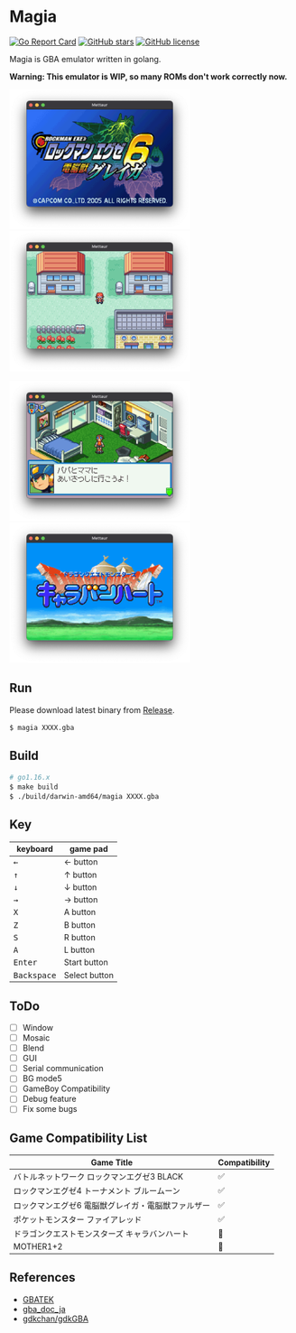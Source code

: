 # Magia

[![Go Report Card](https://goreportcard.com/badge/github.com/pokemium/magia)](https://goreportcard.com/report/github.com/pokemium/magia)
[![GitHub stars](https://img.shields.io/github/stars/pokemium/magia)](https://github.com/pokemium/magia/stargazers)
[![GitHub license](https://img.shields.io/github/license/pokemium/magia)](https://github.com/pokemium/magia/blob/main/LICENSE)

Magia is GBA emulator written in golang.

**Warning: This emulator is WIP, so many ROMs don't work correctly now.**

<img src="img/exe6.png" width="320" alt="exe6g" />&nbsp;<img src="img/pokered.png" width="320" alt="pokered" />

<img src="img/exe4b.png" width="320" alt="exe4b" />&nbsp;<img src="img/dqmc.png" width="320" alt="dqmc" />

## Run

Please download latest binary from [Release](https://github.com/pokemium/magia/releases).

```sh
$ magia XXXX.gba
```

## Build

```sh
# go1.16.x
$ make build
$ ./build/darwin-amd64/magia XXXX.gba
```

## Key

| keyboard             | game pad      |
| -------------------- | ------------- |
| <kbd>&larr;</kbd>    | &larr; button |
| <kbd>&uarr;</kbd>    | &uarr; button |
| <kbd>&darr;</kbd>    | &darr; button |
| <kbd>&rarr;</kbd>    | &rarr; button |
| <kbd>X</kbd>         | A button      |
| <kbd>Z</kbd>         | B button      |
| <kbd>S</kbd>         | R button      |
| <kbd>A</kbd>         | L button      |
| <kbd>Enter</kbd>     | Start button  |
| <kbd>Backspace</kbd> | Select button |

## ToDo

- [ ] Window
- [ ] Mosaic
- [ ] Blend
- [ ] GUI
- [ ] Serial communication
- [ ] BG mode5
- [ ] GameBoy Compatibility
- [ ] Debug feature
- [ ] Fix some bugs

## Game Compatibility List

| Game Title             | Compatibility      |
| -------------------- | ------------- |
| バトルネットワーク ロックマンエグゼ3 BLACK | ✅ |
| ロックマンエグゼ4 トーナメント ブルームーン | ✅ |
| ロックマンエグゼ6 電脳獣グレイガ・電脳獣ファルザー | ✅ |
| ポケットモンスター ファイアレッド | ✅ |
| ドラゴンクエストモンスターズ キャラバンハート | 🔺 |
| MOTHER1+2 | 🔺 |


## References

- [GBATEK](https://problemkaputt.de/gbatek.htm)
- [gba_doc_ja](https://github.com/pokemium/gba_doc_ja)
- [gdkchan/gdkGBA](https://github.com/gdkchan/gdkGBA)
